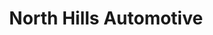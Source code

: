 ---
title: "North Hills Automotive"
url: /greenville/north-hills-automotive-east-butler-road/
shop: Autowerkstatt
---